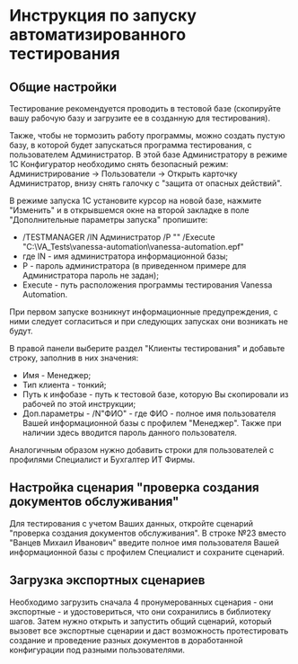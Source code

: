 # Инструкция по запуску автоматизированного тестирования

## Общие настройки
Тестирование рекомендуется проводить в тестовой базе (скопируйте вашу рабочую базу и загрузите ее в созданную для тестирования).

Также, чтобы не тормозить работу программы, можно создать пустую базу, в которой будет запускаться программа тестирования, с пользователем Администратор. В этой базе Администратору в режиме 1С Конфигуратор необходимо снять безопасный режим: Администрирование -> Пользователи -> Открыть карточку Администратор, внизу снять галочку с "защита от опасных действий".

В режиме запуска 1С установите курсор на новой базе, нажмите "Изменить" и в открывшемся окне на второй закладке в поле "Дополнительные параметры запуска" пропишите: 
- /TESTMANAGER /IN Администратор /P "" /Execute "C:\VA_Tests\vanessa-automation\vanessa-automation.epf"
- где IN - имя администратора информационной базы;
- Р - пароль администратора (в приведенном примере для Администратора пароль не задан);
- Execute - путь расположения программы тестирования Vanessa Automation.

При первом запуске возникнут информационные предупреждения, с ними следует согласиться и при следующих запусках они возникать не будут.

В правой панели выберите раздел "Клиенты тестирования" и добавьте строку, заполнив в них значения:
- Имя - Менеджер;
- Тип клиента - тонкий;
- Путь к инфобазе - путь к тестовой базе, которую Вы скопировали из рабочей по этой инструкции;
- Доп.параметры - /N"ФИО" - где ФИО - полное имя пользователя Вашей информационной базы с профилем "Менеджер". Также при наличии здесь вводится пароль данного пользователя.

Аналогичным образом нужно добавить строки для пользователей с профилями Специалист и Бухгалтер ИТ Фирмы.

## Настройка сценария "проверка создания документов обслуживания"
Для тестирования с учетом Ваших данных, откройте сценарий "проверка создания документов обслуживания". В строке №23 вместо "Ванцев Михаил Иванович" введите полное имя пользователя Вашей информационной базы с профилем Специалист и сохраните сценарий.

## Загрузка экспортных сценариев
Необходимо загрузить сначала 4 пронумерованных сценария - они экспортные - и удостовериться, что они сохранились в библиотеку шагов.
Затем нужно открыть и запустить общий сценарий, который вызовет все экспортные сценарии и даст возможность протестировать создание и проведение разных документов в доработанной конфигурации под разными пользователями.